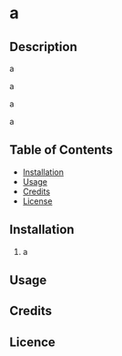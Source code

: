 # a

## Description

a

a

a

a

## Table of Contents

- [Installation](#installation)
- [Usage](#usage)
- [Credits](#credits)
- [License](#license)

## Installation

1. a

## Usage

## Credits

## Licence